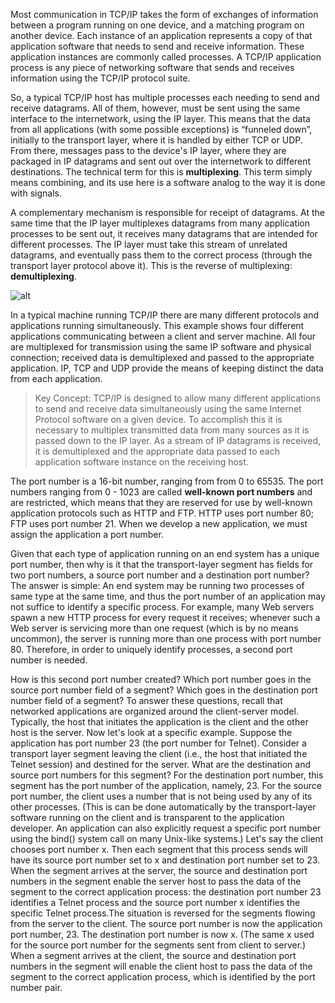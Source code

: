 Most communication in TCP/IP takes the form of exchanges of information between a program running on one device, and a matching program on another device. Each instance of an application represents a copy of that application software that needs to send and receive information. These application instances are commonly called processes. A TCP/IP application process is any piece of networking software that sends and receives information using the TCP/IP protocol suite.

So, a typical TCP/IP host has multiple processes each needing to send and receive datagrams. All of them, however, must be sent using the same interface to the internetwork, using the IP layer. This means that the data from all applications (with some possible exceptions) is “funneled down”, initially to the transport layer, where it is handled by either TCP or UDP. From there, messages pass to the device's IP layer, where they are packaged in IP datagrams and sent out over the internetwork to different destinations. The technical term for this is __multiplexing__. This term simply means combining, and its use here is a software analog to the way it is done with signals.

A complementary mechanism is responsible for receipt of datagrams. At the same time that the IP layer multiplexes datagrams from many application processes to be sent out, it receives many datagrams that are intended for different processes. The IP layer must take this stream of unrelated datagrams, and eventually pass them to the correct process (through the transport layer protocol above it). This is the reverse of multiplexing: __demultiplexing__.

![alt](http://www.tcpipguide.com/free/diagrams/portsmultiplexing.png)

In a typical machine running TCP/IP there are many different protocols and applications running simultaneously. This example shows four different applications communicating between a client and server machine. All four are multiplexed for transmission using the same IP software and physical connection; received data is demultiplexed and passed to the appropriate application. IP, TCP and UDP provide the means of keeping distinct the data from each application.

> Key Concept: TCP/IP is designed to allow many different applications to send and receive data simultaneously using the same Internet Protocol software on a given device. To accomplish this it is necessary to multiplex transmitted data from many sources as it is passed down to the IP layer. As a stream of IP datagrams is received, it is demultiplexed and the appropriate data passed to each application software instance on the receiving host.

 The port number is a 16-bit number, ranging from from 0 to 65535. The port  numbers ranging from 0 - 1023 are called __well-known port numbers__ and are restricted, which means that they are reserved for use by well-known application protocols such as HTTP and FTP. HTTP uses port number 80; FTP uses port number 21.  When we develop a new application, we must assign the application a port number.
 
 Given that each type of application running on an end system has a unique port number, then why is it that the transport-layer segment has fields for two port numbers, a source port number and a destination port number? The answer is simple: An end system may be running two processes of same type at the same time, and thus the port number of an application may not suffice to identify a specific process. For example, many Web servers spawn a new HTTP process for every request it receives; whenever such a Web server is servicing more than one request (which is by no means uncommon), the server is running more than one process with port number 80. Therefore, in order to uniquely identify processes, a second port number is needed.
 
 How is this second port number created? Which port number goes in the source port number field of a segment? Which goes in the destination port number field of a segment? To answer these questions, recall that networked applications are organized around the client-server model. Typically, the host that initiates the application is the client and the other host is the server. Now let's look at a specific example. Suppose the application has port number 23 (the port number for Telnet). Consider a transport layer segment leaving the client (i.e., the host that initiated the Telnet session) and destined for the server. What are the destination and source port numbers for this segment? For the destination port number, this segment has the port number of the application, namely, 23. For the source port number, the client uses a number that is not being used by any of its other processes. (This is can be done automatically by the transport-layer software running on the client and is transparent to the application developer. An application can also explicitly request a specific port number using the bind() system call on many Unix-like systems.) Let's say the client chooses port number x. Then each segment that this process sends will have its source port number set to x and destination port number set to 23. When the segment arrives at the server, the source and destination port numbers in the segment enable the server host to pass the data of the segment to the correct application process: the destination port number 23 identifies a Telnet process and the source port number x identifies the specific Telnet process.The situation is reversed for the segments flowing from the server to the client. The source port number is now the application port number, 23. The destination port number is now x. (The same x used for the source port number for the segments sent from client to server.) When a segment arrives at the client, the source and destination port numbers in the segment will enable the client host to pass the data of the segment to the correct application process, which is identified by the port number pair.

